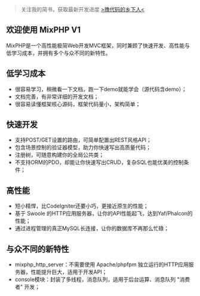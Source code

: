 > 关注我的简书，获取最新开发进度 [>撸代码的乡下人<](http://www.jianshu.com/u/55160f370bf1)

## 欢迎使用 MixPHP V1

MixPHP是一个高性能极简Web开发MVC框架，同时兼顾了快速开发、高性能与低学习成本，并拥有多个与众不同的新特性。

## 低学习成本

- 很容易学习，稍微看一下文档，跑一下demo就能学会（源代码含demo）；
- 文档完善，有非常详细的开发文档；
- 很容易读懂框架核心源码，框架代码量小，架构简单；

## 快速开发

- 支持POST/GET设置的路由，可简单配置出REST风格API；
- 包含场景控制的验证器模型，助力你快速写出高质量代码；
- 注册树，可随意构建你的全局公共类；
- 不支持ORM的PDO，却能让你快速写出CRUD，复杂SQL也能优美的控制条件；

## 高性能

- 短小精悍，比CodeIgniter还要小巧，更接近原生的性能；
- 基于 Swoole 的HTTP应用服务器，让你的API性能起飞，达到Yaf/Phalcon的性能；
- 通过进程管理的真正MySQL长连接，让你的数据库不再那么忙碌；

## 与众不同的新特性

- mixphp_http_server：不需要使用 Apache/phpfpm 独立运行的HTTP应用服务器，性能提升巨大，适用于开发API；
- console模块：封装了多线程，消息队列，适用于后台运算、消息队列 "消费者" 开发；

